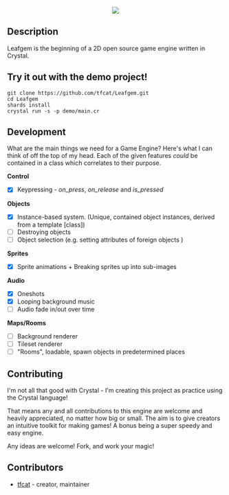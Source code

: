 <p align="center">
	<img src="https://tfcat.me/files/leafgemlogo.png">
</p>

## Description

Leafgem is the beginning of a 2D open source game engine written in Crystal.

## Try it out with the demo project!
```
git clone https://github.com/tfcat/Leafgem.git
cd Leafgem
shards install
crystal run -s -p demo/main.cr
```

## Development

What are the main things we need for a Game Engine? Here's what I can think of off the top of my head.
Each of the given features *could* be contained in a class which correlates to their purpose.

**Control**
- [x] Keypressing - *on_press*, *on_release* and *is_pressed*

**Objects**
- [x] Instance-based system. (Unique, contained object instances, derived from a template [class])
- [ ] Destroying objects
- [ ] Object selection (e.g. setting attributes of foreign objects )

**Sprites**
- [x] Sprite animations + Breaking sprites up into sub-images

**Audio**
- [x] Oneshots
- [x] Looping background music
- [ ] Audio fade in/out over time

**Maps/Rooms**
- [ ] Background renderer
- [ ] Tileset renderer
- [ ] "Rooms", loadable, spawn objects in predetermined places

## Contributing 

I'm not all that good with Crystal - I'm creating this project as practice using the Crystal language! 

That means any and all contributions to this engine are welcome and heavily appreciated, no matter how big or small. The aim is to give creators an intuitive toolkit for making games! A bonus being a super speedy and easy engine.

Any ideas are welcome!
Fork, and work your magic!

## Contributors

- [tfcat](https://github.com/tfcat) - creator, maintainer
